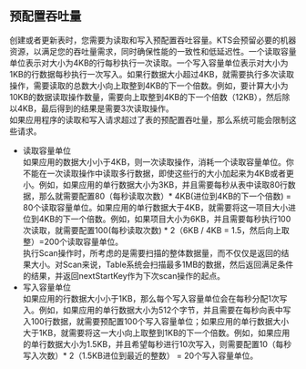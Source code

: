 ## 预配置吞吐量

创建或者更新表时，您需要为读取和写入预配置吞吐容量。KTS会预留必要的机器资源，以满足您的吞吐量需求，同时确保性能的一致性和低延迟性。一个读取容量单位表示对大小为4KB的行每秒执行一次读取。一个写入容量单位表示对大小为1KB的行数据每秒执行一次写入。如果行数据大小超过4KB，就需要执行多次读取操作，需要读取的总数大小向上取整到4KB的下一个倍数。例如，要计算大小为10KB的数据读取操作数量，需要向上取整到4KB的下一个倍数（12KB），然后除以4KB，最后得到的结果是需要3次读取操作。<br>
如果应用程序的读取和写入请求超过了表的预配置吞吐量，那么系统可能会限制这些请求。
* 读取容量单位<br>
如果应用的数据大小小于4KB，则一次读取操作，消耗一个读取容量单位。你不能在一次读取操作中读取多行数据，即使这些行的大小加起来为4KB或者更小。例如，如果应用的单行数据大小为3KB，并且需要每秒从表中读取80行数据，那么就需要配置80（每秒读取次数）\* 4KB(进位到4KB的下一个倍数) = 80个读取容量单位。如果应用的单行数据大于4KB，就需要将这一项目大小进位到4KB的下一个倍数。例如，如果项目大小为6KB，并且需要每秒执行100次读取，就需要配置100(每秒读取次数) \* 2（6KB / 4KB = 1.5，然后向上取整）=200个读取容量单位。<br>
执行Scan操作时，所考虑的是需要扫描的整体数据量，而不仅仅是返回的结果大小。对Scan来说，Table系统会扫描最多1MB的数据，然后返回满足条件的结果，并返回nextStartKey作为下次scan操作的起点。
* 写入容量单位<br>
如果应用的行数据大小小于1KB，那么每个写入容量单位会在每秒分配1次写入。例如，如果应用的单行数据大小为512个字节，并且需要在每秒向表中写入100行数据，就需要预配置100个写入容量单位；如果应用的单行数据大小大于1KB，就需要将这一大小向上取整到1KB的下一个倍数。例如，如果应用的单行数据大小为1.5KB，并且希望每秒进行10次写入，则需要配置10（每秒写入次数）\* 2（1.5KB进位到最近的整数） = 20个写入容量单位。

